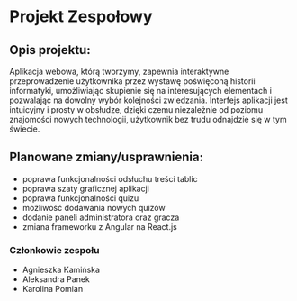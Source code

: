 # Projekt Zespołowy

## Opis projektu:
Aplikacja webowa, którą tworzymy, zapewnia interaktywne przeprowadzenie użytkownika przez wystawę poświęconą historii informatyki, umożliwiając skupienie się na interesujących elementach i pozwalając na dowolny wybór kolejności zwiedzania. Interfejs aplikacji jest intuicyjny i prosty w obsłudze, dzięki czemu niezależnie od poziomu znajomości nowych technologii, użytkownik bez trudu odnajdzie się w tym świecie.

## Planowane zmiany/usprawnienia:
- poprawa funkcjonalności odsłuchu treści tablic
- poprawa szaty graficznej aplikacji
- poprawa funkcjonalności quizu
- możliwość dodawania nowych quizów
- dodanie paneli administratora oraz gracza
- zmiana frameworku z Angular na React.js

### Członkowie zespołu
- Agnieszka Kamińska
- Aleksandra Panek
- Karolina Pomian

